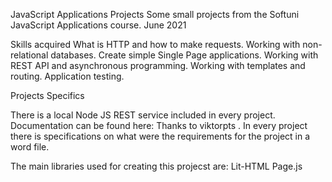 JavaScript Applications Projects 
Some small projects from the Softuni JavaScript Applications course. June 2021

Skills acquired
What is HTTP and how to make requests.
Working with non-relational databases.
Create simple Single Page applications.
Working with REST API and asynchronous programming.
Working with templates and routing.
Аpplication testing.

Projects Specifics

There is a local Node JS REST service included in every project. Documentation can be found here: Thanks to viktorpts .
In every project there is specifications on what were the requirements for the project in a word file.

The main libraries used for creating this projecst are:
Lit-HTML
Page.js
